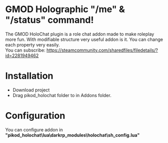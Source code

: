 # GMOD Holographic "/me" & "/status" command!
The GMOD HoloChat plugin is a role chat addon made to make roleplay more fun. With modifiable structure very useful addon is it. You can change each property very easily.
<br>
You can subscribe: https://steamcommunity.com/sharedfiles/filedetails/?id=2281949462

# Installation
* Download project
* Drag pikod_holochat folder to in Addons folder.
# Configuration
You can configure addon in **"pikod_holochat\lua\darkrp_modules\holochat\sh_config.lua"**

